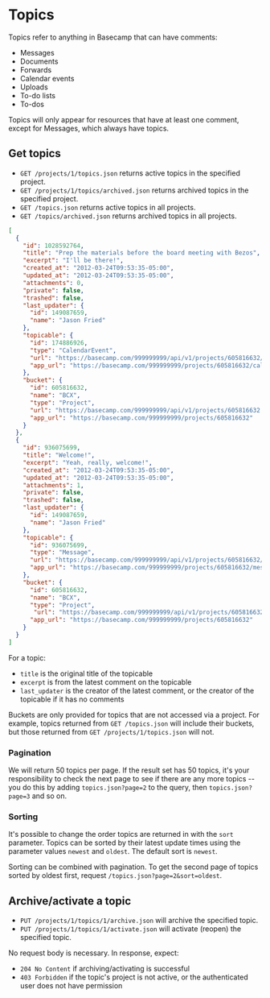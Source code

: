 Topics
========

Topics refer to anything in Basecamp that can have comments:

* Messages
* Documents
* Forwards
* Calendar events
* Uploads
* To-do lists
* To-dos

Topics will only appear for resources that have at least one comment, except for Messages, which always have topics.


Get topics
----------

* `GET /projects/1/topics.json` returns active topics in the specified project.
* `GET /projects/1/topics/archived.json` returns archived topics in the specified project.
* `GET /topics.json` returns active topics in all projects.
* `GET /topics/archived.json` returns archived topics in all projects.

```json
[
  {
    "id": 1028592764,
    "title": "Prep the materials before the board meeting with Bezos",
    "excerpt": "I'll be there!",
    "created_at": "2012-03-24T09:53:35-05:00",
    "updated_at": "2012-03-24T09:53:35-05:00",
    "attachments": 0,
    "private": false,
    "trashed": false,
    "last_updater": {
      "id": 149087659,
      "name": "Jason Fried"
    },
    "topicable": {
      "id": 174886926,
      "type": "CalendarEvent",
      "url": "https://basecamp.com/999999999/api/v1/projects/605816632/calendar_events/174886926.json",
      "app_url": "https://basecamp.com/999999999/projects/605816632/calendar_events/174886926"
    },
    "bucket": {
      "id": 605816632,
      "name": "BCX",
      "type": "Project",
      "url": "https://basecamp.com/999999999/api/v1/projects/605816632.json",
      "app_url": "https://basecamp.com/999999999/projects/605816632"
    }
  },
  {
    "id": 936075699,
    "title": "Welcome!",
    "excerpt": "Yeah, really, welcome!",
    "created_at": "2012-03-24T09:53:35-05:00",
    "updated_at": "2012-03-24T09:53:35-05:00",
    "attachments": 1,
    "private": false,
    "trashed": false,
    "last_updater": {
      "id": 149087659,
      "name": "Jason Fried"
    },
    "topicable": {
      "id": 936075699,
      "type": "Message",
      "url": "https://basecamp.com/999999999/api/v1/projects/605816632/messages/936075699.json",
      "app_url": "https://basecamp.com/999999999/projects/605816632/messages/936075699"
    },
    "bucket": {
      "id": 605816632,
      "name": "BCX",
      "type": "Project",
       "url": "https://basecamp.com/999999999/api/v1/projects/605816632.json",
      "app_url": "https://basecamp.com/999999999/projects/605816632"
    }
  }
]
```

For a topic:

* `title` is the original title of the topicable
* `excerpt` is from the latest comment on the topicable
* `last_updater` is the creator of the latest comment, or the creator of the
  topicable if it has no comments

Buckets are only provided for topics that are not accessed via a project. For
example, topics returned from `GET /topics.json` will include their buckets,
but those returned from `GET /projects/1/topics.json` will not.

### Pagination

We will return 50 topics per page. If the result set has 50 topics, it's your
responsibility to check the next page to see if there are any more topics --
you do this by adding `topics.json?page=2` to the query, then `topics.json?page=3` and so on.

### Sorting

It's possible to change the order topics are returned in with the `sort`
parameter. Topics can be sorted by their latest update times using the
parameter values `newest` and `oldest`. The default sort is `newest`.

Sorting can be combined with pagination. To get the second page of topics
sorted by oldest first, request `/topics.json?page=2&sort=oldest`.


Archive/activate a topic
------------------------

* `PUT /projects/1/topics/1/archive.json` will archive the specified topic.
* `PUT /projects/1/topics/1/activate.json` will activate (reopen) the specified topic.

No request body is necessary. In response, expect:

* `204 No Content` if archiving/activating is successful
* `403 Forbidden` if the topic's project is not active, or the authenticated user does not have permission
